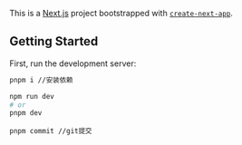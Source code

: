 This is a [Next.js](https://nextjs.org/) project bootstrapped with [`create-next-app`](https://github.com/vercel/next.js/tree/canary/packages/create-next-app).

## Getting Started

First, run the development server:

```bash
pnpm i //安装依赖

npm run dev
# or
pnpm dev
```

```shell
pnpm commit //git提交
```
